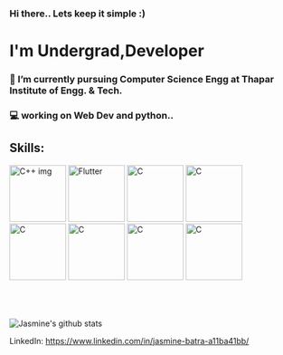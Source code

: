 ### Hi there.. Lets keep it simple :)
# I'm Undergrad,Developer
### 🌱 I’m currently pursuing Computer Science Engg at Thapar Institute of Engg. & Tech.
### 💻 working on Web Dev and python..

## Skills:
<div>
<img src="https://developers.redhat.com/sites/default/files/styles/article_feature/public/blog/2017/06/C-image.jpeg?itok=GIR_nnS1" alt="C++ img" width=100 height=100>  
<img src="https://yt3.ggpht.com/ytc/AKedOLRt1d4p7bPylasq_66BIC8-k3hkyVjJ2JICQITK=s900-c-k-c0x00ffffff-no-rj" alt="Flutter" width=100 height=100>
<img src="https://upload.wikimedia.org/wikipedia/commons/thumb/1/18/C_Programming_Language.svg/1200px-C_Programming_Language.svg.png" alt="C" width=100 height=100>
<img src="https://www.cloudsavvyit.com/p/uploads/2017/07/ee83c456.png?height=200p&trim=2,2,2,2&crop=16:9" alt="C" width=100 height=100>
<img src="https://upload.wikimedia.org/wikipedia/commons/thumb/c/c3/Python-logo-notext.svg/1200px-Python-logo-notext.svg.png" alt="C" width=100 height=100>
 <img src="https://play-lh.googleusercontent.com/85WnuKkqDY4gf6tndeL4_Ng5vgRk7PTfmpI4vHMIosyq6XQ7ZGDXNtYG2s0b09kJMw" alt="C" width=100 height=100>
 <img src="https://upload.wikimedia.org/wikipedia/commons/thumb/d/d5/CSS3_logo_and_wordmark.svg/1200px-CSS3_logo_and_wordmark.svg.png" alt="C" width=100 height=100>
 <img src="https://upload.wikimedia.org/wikipedia/commons/thumb/9/99/Unofficial_JavaScript_logo_2.svg/1200px-Unofficial_JavaScript_logo_2.svg.png" alt="C" width=100 height=100>

</div>
<br>
<br>
<br>

![Jasmine's github stats](https://github-readme-stats.vercel.app/api?username=jasbatra19)
 
 LinkedIn: https://www.linkedin.com/in/jasmine-batra-a11ba41bb/







